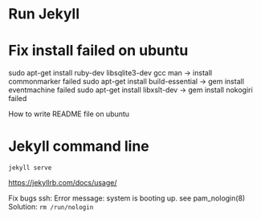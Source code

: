 # Run Jekyll


# Fix install failed on ubuntu
sudo apt-get install ruby-dev libsqlite3-dev gcc man -> install commonmarker failed
sudo apt-get install build-essential -> gem install eventmachine failed
sudo apt-get install libxslt-dev -> gem install nokogiri failed

How to write README file on ubuntu

# Jekyll command line
`jekyll serve`

https://jekyllrb.com/docs/usage/

Fix bugs ssh:
Error message:
system is booting up. see pam_nologin(8)
Solution:
`rm /run/nologin`

